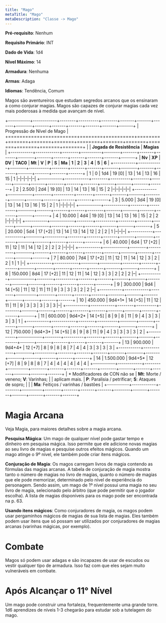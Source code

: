 ```yaml
---
title: "Mago"
metaTitle: "Mago"
metaDescription: "Classe -> Mago"
---
```


**Pré-requisito**: Nenhum

**Requisito Primário**: INT

**Dado de Vida**: 1d4

**Nível Máximo**: 14

**Armadura**: Nenhuma

**Armas**: Adaga

**Idiomas**: Tendência, Comum

Magos são aventureiros que estudam segredos arcanos que os ensinaram a como conjurar magias. Magos são capazes de conjurar magias cada vez mais poderosas à medida que avançam de nível.

+-----------+------------+--------+----------+--------+-------+-------+-------+--------+-------+-------+-------+-------+-------+-------+
| Progressão de Nível de Mago                                                                                                          |
+===========+============+========+==========+========+=======+=======+=======+========+=======+=======+=======+=======+=======+=======+
|                                            | **Jogada de Resistência**               | **Magias**                                    |
+-----------+------------+--------+----------+--------+-------+-------+-------+--------+-------+-------+-------+-------+-------+-------+
| **Nv**    | **XP**     | **DV** | **TAC0** | **Mt** | **V** | **P** | **S** | **Ma** | **1** | **2** | **3** | **4** | **5** | **6** |
+-----------+------------+--------+----------+--------+-------+-------+-------+--------+-------+-------+-------+-------+-------+-------+
| 1         | 0          | 1d4    | 19 [0]   | 13     | 14    | 13    | 16    | 15     | 1     |&ndash;|&ndash;|&ndash;|&ndash;|&ndash;|
+-----------+------------+--------+----------+--------+-------+-------+-------+--------+-------+-------+-------+-------+-------+-------+
| 2         | 2.500      | 2d4    | 19 [0]   | 13     | 14    | 13    | 16    | 15     | 2     |&ndash;|&ndash;|&ndash;|&ndash;|&ndash;|
+-----------+------------+--------+----------+--------+-------+-------+-------+--------+-------+-------+-------+-------+-------+-------+
| 3         | 5.000      | 3d4    | 19 [0]   | 13     | 14    | 13    | 16    | 15     | 2     | 1     |&ndash;|&ndash;|&ndash;|&ndash;|
+-----------+------------+--------+----------+--------+-------+-------+-------+--------+-------+-------+-------+-------+-------+-------+
| 4         | 10.000     | 4d4    | 19 [0]   | 13     | 14    | 13    | 16    | 15     | 2     | 2     |&ndash;|&ndash;|&ndash;|&ndash;|
+-----------+------------+--------+----------+--------+-------+-------+-------+--------+-------+-------+-------+-------+-------+-------+
| 5         | 20.000     | 5d4    | 17 [+2]  | 13     | 14    | 13    | 14    | 12     | 2     | 2     | 1     |&ndash;|&ndash;|&ndash;|
+-----------+------------+--------+----------+--------+-------+-------+-------+--------+-------+-------+-------+-------+-------+-------+
| 6         | 40.000     | 6d4    | 17 [+2]  | 11     | 12    | 11    | 14    | 12     | 2     | 2     | 2     |&ndash;|&ndash;|&ndash;|
+-----------+------------+--------+----------+--------+-------+-------+-------+--------+-------+-------+-------+-------+-------+-------+
| 7         | 80.000     | 7d4    | 17 [+2]  | 11     | 12    | 11    | 14    | 12     | 3     | 2     | 2     | 1     | 1     |&ndash;|
+-----------+------------+--------+----------+--------+-------+-------+-------+--------+-------+-------+-------+-------+-------+-------+
| 8         | 150.000    | 8d4    | 17 [+2]  | 11     | 12    | 11    | 14    | 12     | 3     | 3     | 2     | 2     | 2     |&ndash;|
+-----------+------------+--------+----------+--------+-------+-------+-------+--------+-------+-------+-------+-------+-------+-------+
| 9         | 300.000    | 9d4    | 14 [+5]  | 11     | 12    | 11    | 11    | 9      | 3     | 3     | 3     | 2     | 2     |&ndash;|
+-----------+------------+--------+----------+--------+-------+-------+-------+--------+-------+-------+-------+-------+-------+-------+
| 10        | 450.000    | 9d4+1* | 14 [+5]  | 11     | 12    | 11    | 11    | 9      | 3     | 3     | 3     | 3     | 3     |&ndash;|
+-----------+------------+--------+----------+--------+-------+-------+-------+--------+-------+-------+-------+-------+-------+-------+
| 11        | 600.000    | 9d4+2* | 14 [+5]  | 8      | 9     | 8     | 11    | 9      | 4     | 3     | 3     | 3     | 3     | 1     |
+-----------+------------+--------+----------+--------+-------+-------+-------+--------+-------+-------+-------+-------+-------+-------+
| 12        | 750.000    | 9d4+3* | 14 [+5]  | 8      | 9     | 8     | 11    | 9      | 4     | 3     | 3     | 3     | 3     | 2     |
+-----------+------------+--------+----------+--------+-------+-------+-------+--------+-------+-------+-------+-------+-------+-------+
| 13        | 900.000    | 9d4+4* | 12 [+7]  | 8      | 9     | 8     | 8     | 7      | 4     | 4     | 3     | 3     | 3     | 3     |
+-----------+------------+--------+----------+--------+-------+-------+-------+--------+-------+-------+-------+-------+-------+-------+
| 14        | 1.500.000  | 9d4+5* | 12 [+7]  | 8      | 9     | 8     | 8     | 7      | 4     | 4     | 4     | 4     | 4     | 4     |
+-----------+------------+--------+----------+--------+-------+-------+-------+--------+-------+-------+-------+-------+-------+-------+
| &ast; Modificadores de CON não se          | **Mt**: Morte / veneno; **V**: Varinhas;                                                |
| aplicam mais.                              | **P**: Paralisia / petrificar; **S**: Ataques de sopro;                                 |
|                                            | **Ma**: Feitiços / varinhas / bastões                                                   |
+-----------+------------+--------+----------+--------+-------+-------+-------+--------+-------+-------+-------+-------+-------+-------+

# Magia Arcana
Veja Magia, para maiores detalhes sobre a magia arcana.

**Pesquisa Mágica**: Um mago de qualquer nível pode gastar tempo e dinheiro em pesquisa mágica. Isso permite que ele adicione novas magias ao seu livro de magias e pesquise outros efeitos mágicos. Quando um mago atinge o 9º nível, ele também pode criar itens mágicos.

**Conjuração de Magia**: Os magos carregam livros de magia contendo as fórmulas das magias arcanas. A tabela de conjuração de magia mostra tanto o número de magias no livro de magias, quanto o número de magias que ele pode memorizar, determinado pelo nível de experiência do personagem. Sendo assim, um mago de 1º nível possui uma magia no seu livro de magia, selecionado pelo árbitro (que pode permitir que o jogador escolha). A lista de magias disponíveis para os mago pode ser encontrada na p. 63.

**Usando itens mágicos**: Como conjuradores de magia, os magos podem usar pergaminhos mágicos de magias de sua lista de magias. Eles também podem usar itens que só possam ser utilizados por conjuradores de magias arcanas (varinhas mágicas, por exemplo).

# Combate
Magos só podem usar adagas e são incapazes de usar de escudos ou vestir qualquer tipo de armadura. Isso faz com que eles sejam muito vulneráveis em combate.

# Após Alcançar o 11° Nível
Um mago pode construir uma fortaleza, frequentemente uma grande torre. 1d6 aprendizes de níveis 1-3 chegarão para estudar sob a tutelagem do mago.
